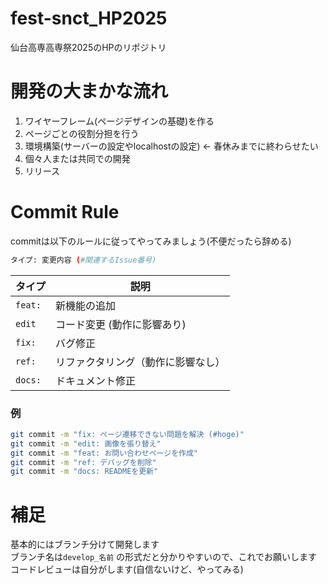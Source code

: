 # fest-snct_HP2025
仙台高専高専祭2025のHPのリポジトリ

# 開発の大まかな流れ
1. ワイヤーフレーム(ページデザインの基礎)を作る
2. ページごとの役割分担を行う
3. 環境構築(サーバーの設定やlocalhostの設定) <- 春休みまでに終わらせたい
4. 個々人または共同での開発
5. リリース

# Commit Rule
commitは以下のルールに従ってやってみましょう(不便だったら辞める)
```bash
タイプ: 変更内容 (#関連するIssue番号)
```    
| タイプ     | 説明                                   
|------------|--------------------------------------|
| `feat:`    | 新機能の追加                         | 
| `edit`     | コード変更 (動作に影響あり)            |
| `fix:`     | バグ修正                             | 
| `ref:`     | リファクタリング（動作に影響なし）     | 
| `docs:`    | ドキュメント修正                     | 

### 例
```bash
git commit -m "fix: ページ遷移できない問題を解決 (#hoge)"
git commit -m "edit: 画像を張り替え"
git commit -m "feat: お問い合わせページを作成"
git commit -m "ref: デバッグを削除"
git commit -m "docs: READMEを更新"
```

# 補足
基本的にはブランチ分けて開発します  
ブランチ名は`develop_名前` の形式だと分かりやすいので、これでお願いします  
コードレビューは自分がします(自信ないけど、やってみる)

